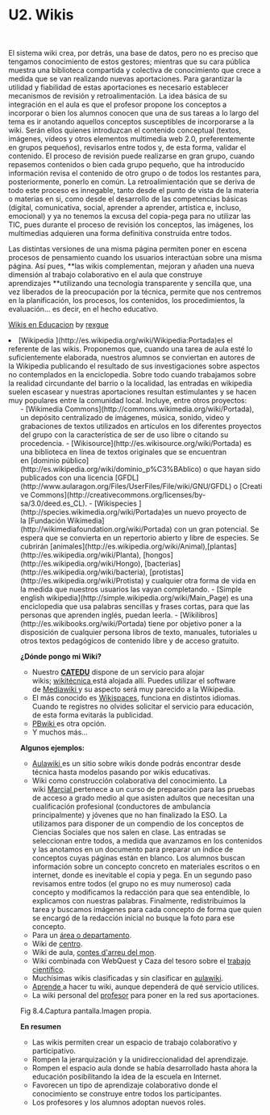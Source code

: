 
# U2. Wikis

 

El sistema wiki crea, por detrás, una base de datos, pero no es preciso que tengamos conocimiento de estos gestores; mientras que su cara pública muestra una biblioteca compartida y colectiva de conocimiento que crece a medida que se van realizando nuevas aportaciones. Para garantizar la utilidad y fiabilidad de estas aportaciones es necesario establecer mecanismos de revisión y retroalimentación. La idea básica de su integración en el aula es que el profesor propone los conceptos a incorporar o bien los alumnos conocen que una de sus tareas a lo largo del tema es ir anotando aquellos conceptos susceptibles de incorporarse a la wiki. Serán ellos quienes introduzcan el contenido conceptual (textos, imágenes, vídeos y otros elementos multimedia web 2.0, preferentemente en grupos pequeños), revisarlos entre todos y, de esta forma, validar el contenido. El proceso de revisión puede realizarse en gran grupo, cuando repasemos contenidos o bien cada grupo pequeño, que ha introducido información revisa el contenido de otro grupo o de todos los restantes para, posteriormente, ponerlo en común. La retroalimientación que se deriva de todo este proceso es innegable, tanto desde el punto de vista de la materia o materias en si, como desde el desarrollo de las competencias básicas (digital, comunicativa, social, aprender a aprender, artística e, incluso, emocional) y ya no tenemos la excusa del copia-pega para no utilizar las TIC, pues durante el proceso de revisión los conceptos, las imágenes, los multimedias adquieren una forma definitiva construida entre todos.

Las distintas versiones de una misma página permiten poner en escena procesos de pensamiento cuando los usuarios interactúan sobre una misma página. Así pues, **las wikis complementan, mejoran y añaden una nueva dimensión al trabajo colaborativo en el aula que construye aprendizajes **utilizando una tecnología transparente y sencilla que, una vez liberados de la preocupación por la técnica, permite que nos centremos en la planificación, los procesos, los contenidos, los procedimientos, la evaluación... es decir, en el hecho educativo.

[Wikis en Educacion](http://www.scribd.com/doc/36615552/Wikis-en-Educacion) by [rexgue](http://es.scribd.com/rexgue)

<li>[Wikipedia ](http://es.wikipedia.org/wiki/Wikipedia:Portada)es el referente de las wikis. Proponemos que, cuando una tarea de aula esté lo suficientemente elaborada, nuestros alumnos se conviertan en autores de la Wikipedia publicando el resultado de sus investigaciones sobre aspectos no contemplados en la enciclopedia. Sobre todo cuando trabajamos sobre la realidad circundante del barrio o la localidad, las entradas en wikipedia suelen escasear y nuestras aportaciones resultan estimulantes y se hacen muy populares entre la comunidad local. Incluye, entre otros proyectos: <br/>
<ul>
- [Wikimedia Commons](http://commons.wikimedia.org/wiki/Portada), un depósito centralizado de imágenes, música, sonido, video y grabaciones de textos utilizados en artículos en los diferentes proyectos del grupo con la característica de ser de uso libre o citando su procedencia.
- [Wikisource](http://es.wikisource.org/wiki/Portada) es una biblioteca en línea de textos originales que se encuentran en [dominio público](http://es.wikipedia.org/wiki/dominio_p%C3%BAblico) o que hayan sido publicados con una licencia [GFDL](http://www.aularagon.org/Files/UserFiles/File/wiki/GNU/GFDL) o [Creative Commons](http://creativecommons.org/licenses/by-sa/3.0/deed.es_CL).
- [Wikispecies ](http://species.wikimedia.org/wiki/Portada)es un nuevo proyecto de la [Fundación Wikimedia](http://wikimediafoundation.org/wiki/Portada) con un gran potencial. Se espera que se convierta en un repertorio abierto y libre de especies. Se cubrirán [animales](http://es.wikipedia.org/wiki/Animal),[plantas](http://es.wikipedia.org/wiki/Planta), [hongos](http://es.wikipedia.org/wiki/Hongo), [bacterias](http://es.wikipedia.org/wiki/bacteria), [protistas](http://es.wikipedia.org/wiki/Protista) y cualquier otra forma de vida en la medida que nuestros usuarios las vayan completando.
- [Simple english wikipedia](http://simple.wikipedia.org/wiki/Main_Page) es una enciclopedia que usa palabras sencillas y frases cortas, para que las personas que aprenden inglés, puedan leerla.
- [Wikilibros](http://es.wikibooks.org/wiki/Portada) tiene por objetivo poner a la disposición de cualquier persona libros de texto, manuales, tutoriales u otros textos pedagógicos de contenido libre y de acceso gratuito.

**¿Dónde pongo mi Wiki?**

- Nuestro **[CATEDU](http://www.catedu.es/webcatedu/index.php?option=com_content&amp;view=article&amp;id=155)** dispone de un servicio para alojar wikis; [wikitécnica ](http://www.catedu.es/wikitecnica/index.php/P%C3%A1gina_Principal)está alojada allí. Puedes utilizar el software de [Mediawiki ](http://www.mediawiki.org/wiki/MediaWiki)y su aspecto será muy parecido a la Wikipedia.
- El más conocido es [Wikispaces](http://www.wikispaces.com/), funciona en distintos idiomas. Cuando te registres no olvides solicitar el servicio para educación, de esta forma evitarás la publicidad.
- [PBwiki ](http://www.genbeta.com/web/pbwiki-20-beta-monta-tu-propio-wiki)es otra opción.
- Y muchos más...

**Algunos ejemplos:**

- [Aulawiki ](http://aulablog21.wikispaces.com/EduWikis)es un sitio sobre wikis donde podrás encontrar desde técnica hasta modelos pasando por wikis educativas.
- Wiki como construcción colaborativa del conocimiento. La wiki [Marcial ](http://marcial.wikispaces.com/)pertenece a un curso de preparación para las pruebas de acceso a grado medio al que asisten adultos que necesitan una cualificación profesional (conductores de ambulancia principalmente) y jóvenes que no han finalizado la ESO. La utilizamos para disponer de un compendio de los conceptos de Ciencias Sociales que nos salen en clase. Las entradas se seleccionan entre todos, a medida que avanzamos en los contenidos y las anotamos en un documento para preparar un índice de conceptos cuyas páginas están en blanco. Los alumnos buscan información sobre un concepto concreto en materiales escritos o en internet, donde es inevitable el copia y pega. En un segundo paso revisamos entre todos (el grupo no es muy numeroso) cada concepto y modificamos la redacción para que sea entendible, lo explicamos con nuestras palabras. Finalmente, redistribuimos la tarea y buscamos imágenes para cada concepto de forma que quien se encargó de la redacción inicial no busque la foto para ese concepto.
- Para un [área o departamento](http://www.rafaelrobles.com/wiki/index.php?title=P%C3%A1gina_Principal).
- Wiki de [centro](http://www.juntadeandalucia.es/averroes/~04001205/pmwiki/pmwiki.php).
- Wiki de aula, [contes d'arreu del mon](http://contesdelmon.wikispaces.com/Presentaci%C3%B3).
- Wiki combinada con WebQuest y Caza del tesoro sobre el [trabajo científico](http://www.juntadeandalucia.es/averroes/~04001205/pmwiki/pmwiki.php?n=Fyq.ElTrabajoCient%edfico).
- Muchísimas wikis clasificadas y sin clasificar en [aulawiki](http://aulablog21.wikispaces.com/EduWikis).
- [Aprende ](http://aulablog21.wikispaces.com/TALLER+DE+WIKIS)a hacer tu wiki, aunque dependerá de qué servicio utilices.
- La wiki personal del [profesor](http://jr20.wikispaces.com/) para poner en la red sus aportaciones.

Fig 8.4.Captura pantalla.Imagen propia.

**En resumen**

- Las wikis permiten crear un espacio de trabajo colaborativo y participativo.
- Rompen la jerarquización y la unidireccionalidad del aprendizaje.
- Rompen el espacio aula donde se había desarrollado hasta ahora la educación posibilitando la idea de la escuela en Internet.
- Favorecen un tipo de aprendizaje colaborativo donde el conocimiento se construye entre todos los participantes.
- Los profesores y los alumnos adoptan nuevos roles.

